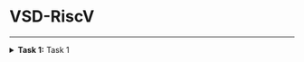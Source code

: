 # VSD-RiscV
-------------------------------------------------

<details>
<summary><b>Task 1:</b> Task 1</summary>

## C based lab
1. Install Leafpad in terminal.

   
   Type:
   ```
	sudo snap install leafpad
	```
   ![1](https://github.com/user-attachments/assets/71f822f1-d06e-4e7f-86d5-907d6a803bc4)

2. Type  Password which is invisible.
   ```
	vsdiat
	```
   ![2](https://github.com/user-attachments/assets/f4b495fe-9a47-47e4-8839-87dd556d4ffe)

3. Enter these commands in Terminal to create the file in leafpad:
   ```
	cd
	```
   ```
   leafpad sum1ton.c &
	```
   ![image](https://github.com/user-attachments/assets/15a33703-b677-49e6-bcf6-1f79a58c0925)

4. Type this Program is Leafpad
   ```
	#include <stdio.h>
   int main() {
    int i, sum = 0, n = 5;
    for (i = 1; i <= n; ++i) {
        sum += i;
    }
    printf("sum of numbers from 1 to %d is %d\n", n, sum);
    return 0;
   }

	```
   ![3](https://github.com/user-attachments/assets/395709d8-d198-452b-89ab-e11791283db9)


6. Result of the program:

   ![4](https://github.com/user-attachments/assets/ba9d132e-136e-4eac-a9c3-e01865de6486)
   ![5](https://github.com/user-attachments/assets/2018dc2e-dd75-4e16-9cc0-477d98079f9f)
   ![6](https://github.com/user-attachments/assets/7da14d9e-901b-481c-9233-60dd19b7a74b)
## RISC based lab

1. Enter this CAT command in terminal.
    ```
    cat sum1ton.c
	```
2. Then Program is displayed in the terminal.
3. Now run this following command in terminal  to compile the code in riscv64 gcc compiler:
    ```
    riscv64-unknown-elf-gcc -O1 -mabi=lp64 -march=rv64i -o sum1ton.o sum1ton.c
	```
    
4. Enter this command in terminal.
    ```
	ls -ltr sum1ton.o
	```
    ![1](https://github.com/user-attachments/assets/142f5936-7c84-4863-8ddb-860187c032f4)

5. Open the new Terminal tab and run this command.
   
    ```
	riscv64-unknown-elf-objdump -d sum1ton.o
	```
6. ### Objdump using O1 format
![2](https://github.com/user-attachments/assets/f4705547-c769-48ef-b284-802e89a252cb)
![3](https://github.com/user-attachments/assets/6c218bc9-7aff-4bc6-87d9-e519cff8f9d1)
